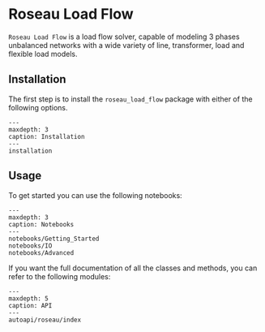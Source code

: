 # Roseau Load Flow

`Roseau Load Flow` is a load flow solver, capable of modeling 3 phases unbalanced networks with a wide variety of
line, transformer, load and flexible load models.

## Installation

The first step is to install the `roseau_load_flow` package with either of the following options.

```{toctree}
---
maxdepth: 3
caption: Installation
---
installation
```

## Usage

To get started you can use the following notebooks:

```{toctree}
---
maxdepth: 3
caption: Notebooks
---
notebooks/Getting_Started
notebooks/IO
notebooks/Advanced
```

If you want the full documentation of all the classes and methods, you can refer to the following modules:

```{toctree}
---
maxdepth: 5
caption: API
---
autoapi/roseau/index
```
